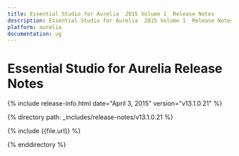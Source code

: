 ```yaml
---
title: Essential Studio for Aurelia  2015 Volume 1  Release Notes  
description: Essential Studio for Aurelia  2015 Volume 1  Release Notes  
platform: aurelia
documentation: ug
---
```


# Essential Studio for Aurelia  Release Notes  

{% include release-info.html date="April 3, 2015"  version="v13.1.0.21" %} 


{% directory path: _includes/release-notes/v13.1.0.21 %}

{% include {{file.url}} %}

{% enddirectory %}
